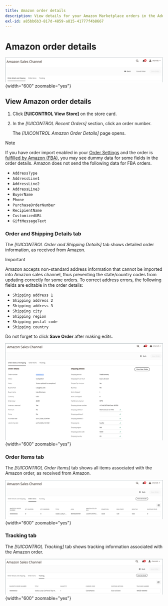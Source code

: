 ```yaml
---
title: Amazon order details
description: View details for your Amazon Marketplace orders in the Adobe Commerce or Magento Open Source Admin.
exl-id: a85bb6b3-817d-4859-a815-41777f4b8667
---
```

# Amazon order details

![Amazon order details](assets/amazon-order-details-header.png){width="600" zoomable="yes"}

## View Amazon order details

1. Click **[!UICONTROL View Store]** on the store card.

1. In the _[!UICONTROL Recent Orders]_ section, click an order number.

    The _[!UICONTROL Amazon Order Details]_ page opens.

>[!NOTE]
>
>If you have order import enabled in your [Order Settings](./order-settings.md) and the order is [fulfilled by Amazon (FBA)](./fulfilled-by.md), you may see dummy data for some fields in the order details. Amazon does not send the following data for FBA orders.
>
> - `AddressType`
> - `AddressLine1`
> - `AddressLine2`
> - `AddressLine3`
> - `BuyerName`
> - `Phone`
> - `PurchaseOrderNumber`
> - `RecipientName`
> - `CustomizedURL`
> - `GiftMessageText`

### Order and Shipping Details tab

The _[!UICONTROL Order and Shipping Details]_ tab shows detailed order information, as received from Amazon.

>[!IMPORTANT]
>
>Amazon accepts non-standard address information that cannot be imported into Amazon sales channel, thus preventing the state/country codes from updating correctly for some orders. To correct address errors, the following fields are editable in the order details:
>
>- `Shipping address 1`
>- `Shipping address 2`
>- `Shipping address 3`
>- `Shipping city`
>- `Shipping region`
>- `Shipping postal code`
>- `Shipping country`
>
>Do not forget to click **Save Order** after making edits.

![Order and Shipping Details](assets/amazon-order-details.png){width="600" zoomable="yes"}

### Order Items tab

The _[!UICONTROL Order Items]_ tab shows all items associated with the Amazon order, as received from Amazon.

![Order Item Details](assets/amazon-order-item-details.png){width="600" zoomable="yes"}

### Tracking tab

The _[!UICONTROL Tracking]_ tab shows tracking information associated with the Amazon order.

![Tracking details](assets/amazon-order-tracking-details.png){width="600" zoomable="yes"}

